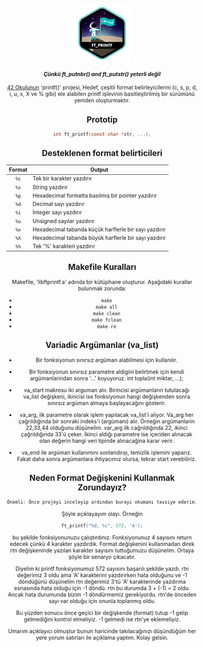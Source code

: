 <div align="center">

<p align="center">
  <img src="https://github.com/mcombeau/mcombeau/blob/main/42_badges/ft_printfe.png" alt="ft_printf 42 project badge"/>
</p>

#### *Çünkü ft_putnbr() and ft_putstr() yeterli değil*

[42 Okulunun](https://42.fr/en/homepage/) 'printf()' projesi, Hedef, çeşitli format belirleyicilerini (c, s, p, d, i, u, x, X ve % gibi) ele alabilen printf işlevinin basitleştirilmiş bir sürümünü yeniden oluşturmaktır.

## Prototip

```c
int ft_printf(const char *str, ...);
```

## Desteklenen format belirticileri

| Format | Output |
| :-------: | ---- |
| `%c` | Tek bir karakter yazdırır |
| `%s` | String yazdırır |
| `%p` | Hexadecimal formatta basılmış bir pointer yazdırır |
| `%d` | Decimal sayı yazdırır |
| `%i` | İnteger sayı yazdırır |
| `%u` | Unsigned sayılar yazdırır |
| `%x` | Hexadecimal tabanda küçük harflerle bir sayı yazdırır |
| `%X` | Hexadecimal tabanda büyük harflerle bir sayı yazdırır |
| `%%` | Tek '%' karakteri yazdırır |

## Makefile Kuralları

Makefile, 'libftprintf.a' adında bir kütüphane oluşturur. Aşağıdaki kurallar bulunmak zorunda:
* `make`
* `make all`
* `make clean`
* `make fclean`
* `make re`


## Variadic Argümanlar (va_list)

-   Bir fonksiyonun sınırsız argüman alabilmesi için kullanılır.
    
-   Bir fonksiyonun sınırsız parametre aldigini belirtmek için kendi argümanlarindan sonra '...' koyuyoruz. int topla(int miktar, ...);
    
-   va_start makrosu iki arguman alır. Birincisi argümanların tutulacağı va_list değişkeni, ikincisi ise fonksiyonun hangi değişkenden sonra sınırsız argüman almaya başlayacağını gösterir.
    
-   va_arg, ilk parametre olarak işlem yapılacak va_list'i aliyor. Va_arg her çağrıldığında bir sonraki indeks'i (argümanı) alır. Örneğin argümanlarin 22,33,44 olduğunu düşünelim. var_arg ilk cağrıldığında 22, ikinci çağrıldığında 33'ü çeker. İkinci aldığı parametre ise içeriden alınacak olan değerin hangi veri tipinde alınacağina karar verir.
    
-   va_end ile argüman kullanımını sonlandırıp, temizlik işlemini yaparız. Fakat daha sonra argümanlara ihtiyacımız olursa, tekrar start verebiliriz.


## Neden Format Değişkenini Kullanmak Zorundayız?

```c
Önemli: Önce projeyi inceleyip ardından burayı okumanı tavsiye ederim.
```

Şöyle açıklayayım olayı. Örneğin
```c
ft_printf("%d, %c", 572, 'A');
```
bu şekilde fonksiyonunuzu çalıştırdınız. Fonksiyonunuz 4 sayısını return edecek çünkü 4 karakter yazdırdık. Format değişkenini kullanmadan direk rtn değişkeninde yazılan karakter sayısını tuttuğumuzu düşünelim. Ortaya şöyle bir senaryo çıkacatır. 

Diyelim ki printf fonksiyonumuz 572 sayısını başarılı şekilde yazdı. rtn değerimiz 3 oldu ama 'A' karakterini yazdırırken hata olduğunu ve -1 döndüğünü düşünelim rtn değerimiz 3'tü 'A' karakterinde yazdırma esnasında hata olduğu için -1 döndü. rtn bu durumda 3 + (-1) = 2 oldu. Ancak hata durumunda bizim -1 döndürmemiz gerekiyordu. rtn'de önceden sayı var olduğu için onunla toplanmış oldu.

Bu yüzden sonucu önce geçici bir değişkende (format) tutup -1 gelip gelmediğini kontrol etmeliyiz. -1 gelmedi ise rtn'ye eklemeliyiz.

Umarım açıklayıcı olmuştur bunun haricinde takılacağınızı düşündüğüm her yere yorum satırları ile açıklama yaptım. Kolay gelsin.

